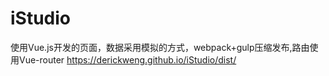 # iStudio
使用Vue.js开发的页面，数据采用模拟的方式，webpack+gulp压缩发布,路由使用Vue-router
https://derickweng.github.io/iStudio/dist/
